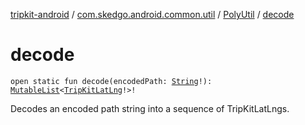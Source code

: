 [tripkit-android](../../index.md) / [com.skedgo.android.common.util](../index.md) / [PolyUtil](index.md) / [decode](./decode.md)

# decode

`open static fun decode(encodedPath: `[`String`](https://kotlinlang.org/api/latest/jvm/stdlib/kotlin/-string/index.html)`!): `[`MutableList`](https://kotlinlang.org/api/latest/jvm/stdlib/kotlin.collections/-mutable-list/index.html)`<`[`TripKitLatLng`](../-trip-kit-lat-lng/index.md)`!>!`

Decodes an encoded path string into a sequence of TripKitLatLngs.

